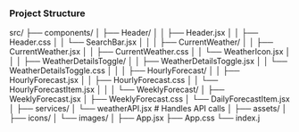 ### Project Structure
src/
├── components/
│   ├── Header/
│   │   ├── Header.jsx
│   │   ├── Header.css
│   │   └── SearchBar.jsx
│   │
│   ├── CurrentWeather/
│   │   ├── CurrentWeather.jsx
│   │   ├── CurrentWeather.css
│   │   └── WeatherIcon.jsx
│   │
│   ├── WeatherDetailsToggle/
│   │   ├── WeatherDetailsToggle.jsx
│   │   └── WeatherDetailsToggle.css
│   │
│   ├── HourlyForecast/
│   │   ├── HourlyForecast.jsx
│   │   ├── HourlyForecast.css
│   │   └── HourlyForecastItem.jsx
│   │
│   └── WeeklyForecast/
│       ├── WeeklyForecast.jsx
│       ├── WeeklyForecast.css
│       └── DailyForecastItem.jsx
│
├── services/
│   └── weatherAPI.jsx   # Handles API calls
│
├── assets/
│   ├── icons/
│   └── images/
│
├── App.jsx
├── App.css
└── index.j
